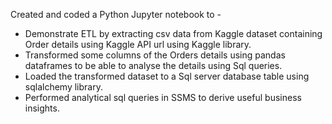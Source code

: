Created and coded a Python Jupyter notebook to -

- Demonstrate ETL by extracting csv data from Kaggle dataset containing Order details using Kaggle API url using Kaggle library.
- Transformed some columns of the Orders details using pandas dataframes to be able to analyse the details using Sql queries.
- Loaded the transformed dataset to a Sql server database table using sqlalchemy library.
- Performed analytical sql queries in SSMS to derive useful business insights.
